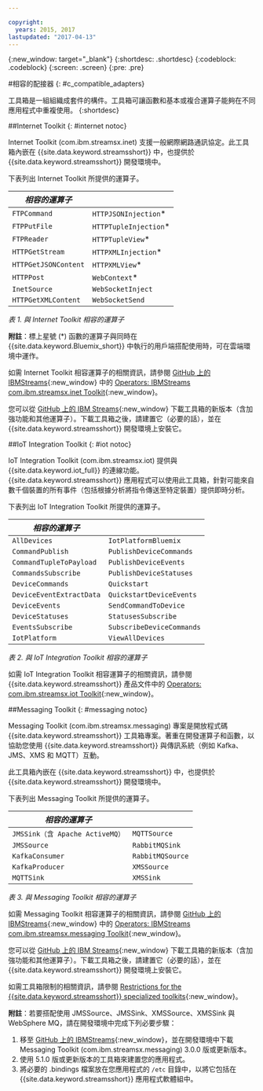 ```yaml
---

copyright:
  years: 2015, 2017
lastupdated: "2017-04-13"
---
```


<!-- Attribute definitions -->
{:new_window: target="_blank"}
{:shortdesc: .shortdesc}
{:codeblock: .codeblock}
{:screen: .screen}
{:pre: .pre}

#相容的配接器
{: #c_compatible_adapters}


工具箱是一組組織成套件的構件。工具箱可讓函數和基本或複合運算子能夠在不同應用程式中重複使用。
{:shortdesc}

##Internet Toolkit
{: #internet notoc}

Internet Toolkit (com.ibm.streamsx.inet) 支援一般網際網路通訊協定。此工具箱內嵌在 {{site.data.keyword.streamsshort}} 中，也提供於 {{site.data.keyword.streamsshort}} 開發環境中。

下表列出 Internet Toolkit 所提供的運算子。


| ***相容的運算子*** | 							           |
| ---------------------------| ----------------------- |
| `FTPCommand` 	   		 	     |	`HTTPJSONInjection`*   | 	 	 	
|  `FTPPutFile`				       |	`HTTPTupleInjection`*	 |
| `FTPReader`    	 		       | 	`HTTPTupleView`*		   |
| `HTTPGetStream`			       | 	`HTTPXMLInjection`*		 |
| `HTTPGetJSONContent`	 	   |  `HTTPXMLView`*			 	 |
| `HTTPPost`				         |  `WebContext`*				   |
| `InetSource`				       |  `WebSocketInject`			 |
| `HTTPGetXMLContent`		     |  `WebSocketSend`			 	 |

*表 1. 與 Internet Toolkit 相容的運算子*

**附註**：標上星號 (*) 函數的運算子與同時在 {{site.data.keyword.Bluemix_short}} 中執行的用戶端搭配使用時，可在雲端環境中運作。

如需 Internet Toolkit 相容運算子的相關資訊，請參閱 [GitHub 上的 IBMStreams](https://github.com/IBMStreams){:new_window} 中的 [Operators: IBMStreams com.ibm.streamsx.inet Toolkit](http://ibmstreams.github.io/streamsx.inet/com.ibm.streamsx.inet/doc/spldoc/html/toolkits/ix$Operator.html){:new_window}。

您可以從 [GitHub 上的 IBM Streams](https://github.com/IBMStreams){:new_window} 下載工具箱的新版本（含加強功能和其他運算子）。下載工具箱之後，請建置它（必要的話），並在 {{site.data.keyword.streamsshort}} 開發環境上安裝它。

##IoT Integration Toolkit
{: #iot notoc}

IoT Integration Toolkit (com.ibm.streamsx.iot) 提供與 {{site.data.keyword.iot_full}} 的連線功能。{{site.data.keyword.streamsshort}} 應用程式可以使用此工具箱，針對可能來自數千個裝置的所有事件（包括根據分析將指令傳送至特定裝置）提供即時分析。

下表列出 IoT Integration Toolkit 所提供的運算子。


| ***相容的運算子*** | 							               |
| ---------------------------| --------------------------- |
| `AllDevices` 	   			     |	`IotPlatformBluemix`  		 | 	 	 	
| `CommandPublish`		 	     |	`PublishDeviceCommands`		 |
| `CommandTupleToPayload`	   | 	`PublishDeviceEvents`	 	   |
| `CommandsSubscribe`	 	     | 	`PublishDeviceStatuses`		 |
| `DeviceCommands`	 	 	     |  `Quickstart`				       |
| `DeviceEventExtractData`	 |  `QuickstartDeviceEvents`	 |
| `DeviceEvents`			       |  `SendCommandToDevice`		   |
| `DeviceStatuses`		 	     |  `StatusesSubscribe`			   |
| `EventsSubscribe`			     |  `SubscribeDeviceCommands`	 |
| `IotPlatform`				       |  `ViewAllDevices`			     |

*表 2. 與 IoT Integration Toolkit 相容的運算子*

如需 IoT Integration Toolkit 相容運算子的相關資訊，請參閱 {{site.data.keyword.streamsshort}} 產品文件中的 [Operators: com.ibm.streamsx.iot Toolkit](http://www.ibm.com/support/knowledgecenter/SSCRJU_4.2.0/com.ibm.streams.toolkits.doc/spldoc/dita/tk$com.ibm.streamsx.iot/ix$Operator.html?lang=en){:new_window}。

##Messaging Toolkit
{: #messaging notoc}

Messaging Toolkit (com.ibm.streamsx.messaging) 專案是開放程式碼 {{site.data.keyword.streamsshort}} 工具箱專案。著重在開發運算子和函數，以協助您使用 {{site.data.keyword.streamsshort}} 與傳訊系統（例如 Kafka、JMS、XMS 和 MQTT）互動。

此工具箱內嵌在 {{site.data.keyword.streamsshort}} 中，也提供於 {{site.data.keyword.streamsshort}} 開發環境中。

下表列出 Messaging Toolkit 所提供的運算子。


| ***相容的運算子*** 		    | 						       |
| ---------------------------------	| ------------------ |
| `JMSSink（含 Apache ActiveMQ）`   	|	`MQTTSource`  	   | 	 	 	
| `JMSSource`		 	 			            |	`RabbitMQSink`		 |
| `KafkaConsumer`	 				          | `RabbitMQSource`	 |
| `KafkaProducer`	 	 			          | `XMSSource`	       |
| `MQTTSink`	 	 	 			            |  `XMSSink`				 |

*表 3. 與 Messaging Toolkit 相容的運算子*

如需 Messaging Toolkit 相容運算子的相關資訊，請參閱 [GitHub 上的 IBMStreams](https://github.com/IBMStreams){:new_window} 中的 [Operators: IBMStreams com.ibm.streamsx.messaging Toolkit](http://ibmstreams.github.io/streamsx.messaging/com.ibm.streamsx.messaging/doc/spldoc/html/toolkits/ix$Operator.html){:new_window}。

您可以從 [GitHub 上的 IBM Streams](https://github.com/IBMStreams){:new_window} 下載工具箱的新版本（含加強功能和其他運算子）。下載工具箱之後，請建置它（必要的話），並在 {{site.data.keyword.streamsshort}} 開發環境上安裝它。

如需工具箱限制的相關資訊，請參閱 [Restrictions for the {{site.data.keyword.streamsshort}} specialized toolkits](http://www.ibm.com/support/knowledgecenter/SSCRJU_4.2.0/com.ibm.streams.install.doc/doc/ibminfospherestreams-install-toolkit-restrictions.html){:new_window}。

**附註**：若要搭配使用 JMSSource、JMSSink、XMSSource、XMSSink 與 WebSphere MQ，請在開發環境中完成下列必要步驟：

1. 移至 [GitHub 上的 IBMStreams](https://github.com/IBMStreams){:new_window}，並在開發環境中下載 Messaging Toolkit (com.ibm.streamsx.messaging) 3.0.0 版或更新版本。
2. 使用 5.1.0 版或更新版本的工具箱來建置您的應用程式。
3. 將必要的 .bindings 檔案放在您應用程式的 `/etc` 目錄中，以將它包括在 {{site.data.keyword.streamsshort}} 應用程式軟體組中。
